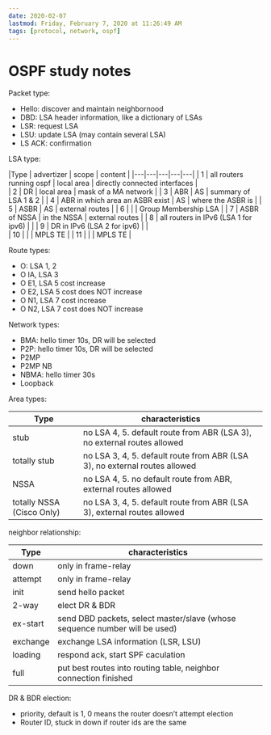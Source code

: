 ```yaml
---
date: 2020-02-07
lastmod: Friday, February 7, 2020 at 11:26:49 AM
tags: [protocol, network, ospf]
---
```

# OSPF study notes

Packet type:
* Hello: discover and maintain neighbornood
* DBD: LSA header information, like a dictionary of LSAs
* LSR: request LSA
* LSU: update LSA (may contain several LSA)
* LS ACK: confirmation

LSA type:

|Type   | advertizer | scope  | content  |
|---|---|---|---|---|
| 1 | all routers running ospf | local area  | directly connected interfaces |  
| 2 | DR | local area  | mask of a MA network |
| 3 | ABR | AS | summary of LSA 1 & 2 |
| 4 | ABR in which area an ASBR exist | AS | where the ASBR is |
| 5 | ASBR | AS | external routes |
| 6 |   |   | Group Membership LSA |
| 7 | ASBR of NSSA | in the NSSA | external routes  |
| 8 | all routers in IPv6 (LSA 1 for ipv6) |   | 
| 9 | DR in IPv6 (LSA 2 for ipv6)  |   |  
| 10 |   |   | MPLS TE |
| 11 |   |   | MPLS TE |


Route types:

* O: LSA 1, 2
* O IA, LSA 3
* O E1, LSA 5 cost increase
* O E2, LSA 5 cost does NOT increase
* O N1, LSA 7 cost increase
* O N2, LSA 7 cost does NOT increase

Network types:
* BMA: hello timer 10s, DR will be selected
* P2P: hello timer 10s, DR will be selected
* P2MP
* P2MP NB
* NBMA: hello timer 30s
* Loopback

Area types:

| Type   |  characteristics  |
|---|---|
| stub | no LSA 4, 5. default route from ABR (LSA 3), no external routes allowed |
| totally stub | no LSA 3, 4, 5. default route from ABR (LSA 3), no external routes allowed |
| NSSA | no LSA 4, 5. no default route from ABR, external routes allowed |
| totally NSSA (Cisco Only) | no LSA 3, 4, 5. default route from ABR (LSA 3), external routes allowed |

neighbor relationship:

| Type   |  characteristics  |
|---|---|
| down | only in frame-relay |
| attempt | only in frame-relay |
| init | send hello packet |
| 2-way | elect DR & BDR |
| ex-start | send DBD packets, select master/slave (whose sequence number will be used) |
| exchange | exchange LSA information (LSR, LSU) |
| loading | respond ack, start SPF caculation |
| full | put best routes into routing table, neighbor connection finished |

DR & BDR election:

* priority, default is 1, 0 means the router doesn’t attempt election
* Router ID, stuck in down if router ids are the same
